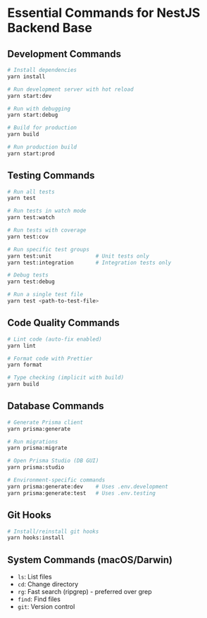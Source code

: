 # Essential Commands for NestJS Backend Base

## Development Commands

```bash
# Install dependencies
yarn install

# Run development server with hot reload
yarn start:dev

# Run with debugging
yarn start:debug

# Build for production
yarn build

# Run production build
yarn start:prod
```

## Testing Commands

```bash
# Run all tests
yarn test

# Run tests in watch mode
yarn test:watch

# Run tests with coverage
yarn test:cov

# Run specific test groups
yarn test:unit              # Unit tests only
yarn test:integration       # Integration tests only

# Debug tests
yarn test:debug

# Run a single test file
yarn test <path-to-test-file>
```

## Code Quality Commands

```bash
# Lint code (auto-fix enabled)
yarn lint

# Format code with Prettier
yarn format

# Type checking (implicit with build)
yarn build
```

## Database Commands

```bash
# Generate Prisma client
yarn prisma:generate

# Run migrations
yarn prisma:migrate

# Open Prisma Studio (DB GUI)
yarn prisma:studio

# Environment-specific commands
yarn prisma:generate:dev    # Uses .env.development
yarn prisma:generate:test   # Uses .env.testing
```

## Git Hooks

```bash
# Install/reinstall git hooks
yarn hooks:install
```

## System Commands (macOS/Darwin)

- `ls`: List files
- `cd`: Change directory
- `rg`: Fast search (ripgrep) - preferred over grep
- `find`: Find files
- `git`: Version control
